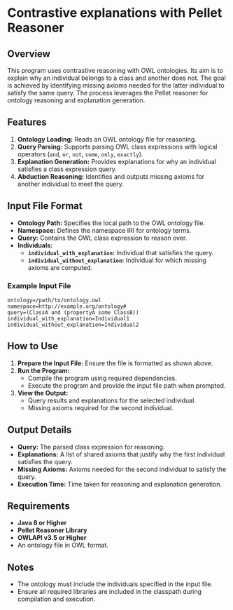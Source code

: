 # Contrastive explanations with Pellet Reasoner
## Overview
This program uses contrastive reasoning with OWL ontologies. Its aim is to explain why an individual belongs to a class and another does not. The goal is achieved by identifying missing axioms needed for the latter individual to satisfy the same query. The process leverages the Pellet reasoner for ontology reasoning and explanation generation.

## Features
1. **Ontology Loading:** Reads an OWL ontology file for reasoning.
2. **Query Parsing:** Supports parsing OWL class expressions with logical operators (`and`, `or`, `not`, `some`, `only`, `exactly`).
3. **Explanation Generation:** Provides explanations for why an individual satisfies a class expression query.
4. **Abduction Reasoning:** Identifies and outputs missing axioms for another individual to meet the query.

## Input File Format
- **Ontology Path:** Specifies the local path to the OWL ontology file.
- **Namespace:** Defines the namespace IRI for ontology terms.
- **Query:** Contains the OWL class expression to reason over.
- **Individuals:**
  - **`individual_with_explanation`:** Individual that satisfies the query.
  - **`individual_without_explanation`:** Individual for which missing axioms are computed.

### Example Input File
```
ontology=/path/to/ontology.owl
namespace=http://example.org/ontology#
query=(ClassA and (propertyA some ClassB))
individual_with_explanation=Individual1
individual_without_explanation=Individual2
```

## How to Use
1. **Prepare the Input File:** Ensure the file is formatted as shown above.
2. **Run the Program:**
   - Compile the program using required dependencies.
   - Execute the program and provide the input file path when prompted.
3. **View the Output:**
   - Query results and explanations for the selected individual.
   - Missing axioms required for the second individual.

## Output Details
- **Query:** The parsed class expression for reasoning.
- **Explanations:** A list of shared axioms that justify why the first individual satisfies the query.
- **Missing Axioms:** Axioms needed for the second individual to satisfy the query.
- **Execution Time:** Time taken for reasoning and explanation generation.

## Requirements
- **Java 8 or Higher**
- **Pellet Reasoner Library**
- **OWLAPI v3.5 or Higher**
- An ontology file in OWL format.

## Notes
- The ontology must include the individuals specified in the input file.
- Ensure all required libraries are included in the classpath during compilation and execution.
